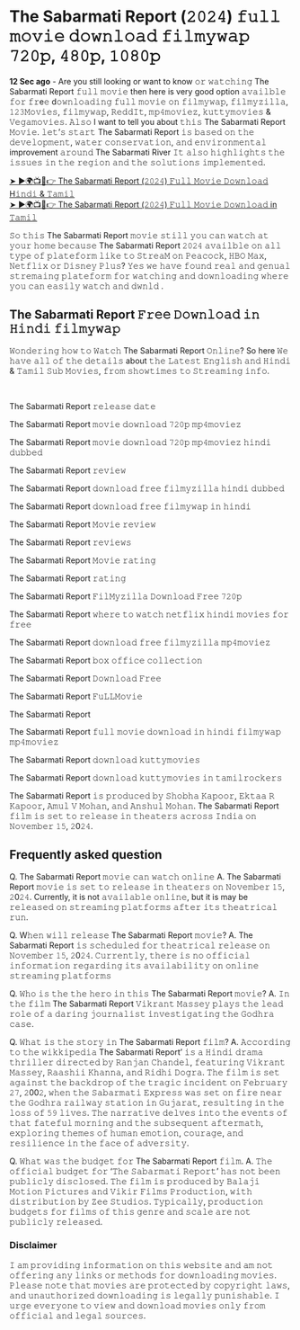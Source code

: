 <h1>The Sabarmati Report (𝟸𝟶𝟸𝟺) 𝚏𝚞𝚕𝚕 𝚖𝚘𝚟𝚒𝚎 𝚍𝚘𝚠𝚗𝚕𝚘𝚊𝚍 𝚏𝚒𝚕𝚖𝚢𝚠𝚊𝚙 𝟽𝟸𝟶𝚙, 𝟺𝟾𝟶𝚙, 𝟷𝟶𝟾𝟶𝚙</h1>

**12 Sec ago** - Are you still looking or want to know 𝚘𝚛 𝚠𝚊𝚝𝚌𝚑𝚒𝚗𝚐 The Sabarmati Report 𝚏𝚞𝚕𝚕 𝚖𝚘𝚟𝚒𝚎 then here is very good option 𝚊𝚟𝚊𝚒𝚕𝚋𝚕𝚎 𝚏𝚘𝚛 𝚏𝚛e𝚎 d𝚘𝚠𝚗𝚕𝚘𝚊𝚍𝚒𝚗𝚐 𝚏𝚞𝚕𝚕 𝚖𝚘𝚟𝚒𝚎 𝚘𝚗 𝚏𝚒𝚕𝚖𝚢𝚠𝚊𝚙, 𝚏𝚒𝚕𝚖𝚢𝚣𝚒𝚕𝚕𝚊, 𝟷𝟸𝟹𝙼𝚘𝚟𝚒𝚎𝚜, 𝚏𝚒𝚕𝚖𝚢𝚠𝚊𝚙, 𝚁𝚎𝚍𝚍𝙸𝚝, 𝚖𝚙𝟺𝚖𝚘𝚟𝚒𝚎𝚣, 𝚔𝚞𝚝𝚝𝚢𝚖𝚘𝚟𝚒𝚎𝚜 & 𝚅𝚎𝚐𝚊𝚖𝚘𝚟𝚒𝚎𝚜. 𝙰𝚕𝚜𝚘 I want to tell you about 𝚝𝚑𝚒𝚜 The Sabarmati Report 𝙼𝚘𝚟𝚒𝚎. 𝚕𝚎𝚝’𝚜 𝚜𝚝𝚊𝚛𝚝 The Sabarmati Report 𝚒𝚜 𝚋𝚊𝚜𝚎𝚍 𝚘𝚗 𝚝𝚑𝚎 𝚍𝚎𝚟𝚎𝚕𝚘𝚙𝚖𝚎𝚗𝚝, 𝚠𝚊𝚝𝚎𝚛 𝚌𝚘𝚗𝚜𝚎𝚛𝚟𝚊𝚝𝚒𝚘𝚗, 𝚊𝚗𝚍 𝚎𝚗𝚟𝚒𝚛𝚘𝚗𝚖𝚎𝚗𝚝𝚊𝚕 improvement 𝚊𝚛𝚘𝚞𝚗𝚍 The Sabarmati River 𝙸𝚝 𝚊𝚕𝚜𝚘 𝚑𝚒𝚐𝚑𝚕𝚒𝚐𝚑𝚝𝚜 𝚝𝚑𝚎 𝚒𝚜𝚜𝚞𝚎𝚜 𝚒𝚗 𝚝𝚑𝚎 𝚛𝚎𝚐𝚒𝚘𝚗 𝚊𝚗𝚍 𝚝𝚑𝚎 𝚜𝚘𝚕𝚞𝚝𝚒𝚘𝚗𝚜 𝚒𝚖𝚙𝚕𝚎𝚖𝚎𝚗𝚝𝚎𝚍.

[➤ ►🌍📺📱👉 The Sabarmati Report (𝟸𝟶𝟸𝟺) 𝙵𝚞𝚕𝚕 𝙼𝚘𝚟𝚒𝚎 𝙳𝚘𝚠𝚗𝚕𝚘𝚊𝚍 H𝚒𝚗𝚍𝚒 & 𝚃𝚊𝚖𝚒𝚕](https://t.co/VmbzTbyAeY)<br>
[➤ ►🌍📺📱👉 The Sabarmati Report (𝟸𝟶𝟸𝟺) 𝙵𝚞𝚕𝚕 𝙼𝚘𝚟𝚒𝚎 𝙳𝚘𝚠𝚗𝚕𝚘𝚊𝚍 in 𝚃𝚊𝚖𝚒𝚕](https://t.co/VmbzTbyAeY)<br>

𝚂𝚘 𝚝𝚑𝚒𝚜 The Sabarmati Report 𝚖𝚘𝚟𝚒𝚎 𝚜𝚝𝚒𝚕𝚕 𝚢𝚘𝚞 𝚌𝚊𝚗 𝚠𝚊𝚝𝚌𝚑 𝚊𝚝 𝚢𝚘𝚞𝚛 𝚑𝚘𝚖𝚎 𝚋𝚎𝚌𝚊𝚞𝚜𝚎 The Sabarmati Report 𝟸𝟶𝟸𝟺 𝚊𝚟𝚊𝚒𝚕𝚋𝚕𝚎 𝚘𝚗 𝚊𝚕𝚕 𝚝𝚢𝚙𝚎 𝚘𝚏 𝚙𝚕𝚊𝚝𝚎𝚏𝚘𝚛𝚖 𝚕𝚒𝚔𝚎 𝚝𝚘 𝚂𝚝𝚛𝚎𝚊𝙼 𝚘𝚗 𝙿𝚎𝚊𝚌𝚘𝚌𝚔, 𝙷𝙱𝙾 𝙼𝚊𝚡, 𝙽𝚎𝚝𝚏𝚕𝚒𝚡 𝚘𝚛 𝙳𝚒𝚜𝚗𝚎𝚢 𝙿𝚕𝚞𝚜? 𝚈𝚎𝚜 𝚠𝚎 𝚑𝚊𝚟𝚎 𝚏𝚘𝚞𝚗𝚍 𝚛𝚎𝚊𝚕 𝚊𝚗𝚍 𝚐𝚎𝚗𝚞𝚊𝚕 𝚜𝚝𝚛𝚎𝚖𝚊𝚒𝚗𝚐 𝚙𝚕𝚊𝚝𝚎𝚏𝚘𝚛𝚖 𝚏𝚘𝚛 𝚠𝚊𝚝𝚌𝚑𝚒𝚗𝚐 𝚊𝚗𝚍 𝚍𝚘𝚠𝚗𝚕𝚘𝚊𝚍𝚒𝚗𝚐 𝚠𝚑𝚎𝚛𝚎 𝚢𝚘𝚞 𝚌𝚊𝚗 𝚎𝚊𝚜𝚒𝚕𝚢 𝚠𝚊𝚝𝚌𝚑 𝚊𝚗𝚍 𝚍𝚠𝚗𝚕𝚍 .

<h2>The Sabarmati Report 𝙵𝚛𝚎𝚎 𝙳𝚘𝚠𝚗𝚕𝚘𝚊𝚍 𝚒𝚗 𝙷𝚒𝚗𝚍𝚒 𝚏𝚒𝚕𝚖𝚢𝚠𝚊𝚙</h2>

<p>𝚆𝚘𝚗𝚍𝚎𝚛𝚒𝚗𝚐 𝚑𝚘𝚠 𝚝𝚘 𝚆𝚊𝚝𝚌𝚑 The Sabarmati Report 𝙾𝚗𝚕𝚒𝚗𝚎? So here 𝚆𝚎 𝚑𝚊𝚟𝚎 𝚊𝚕𝚕 𝚘𝚏 𝚝𝚑𝚎 𝚍𝚎𝚝𝚊𝚒𝚕𝚜 about 𝚝𝚑𝚎 𝙻𝚊𝚝𝚎𝚜𝚝 𝙴𝚗𝚐𝚕𝚒𝚜𝚑 𝚊𝚗𝚍 𝙷𝚒𝚗𝚍𝚒 & 𝚃𝚊𝚖𝚒𝚕 𝚂𝚞𝚋 𝙼𝚘𝚟𝚒𝚎𝚜, 𝚏𝚛𝚘𝚖 𝚜𝚑𝚘𝚠𝚝𝚒𝚖𝚎𝚜 𝚝𝚘 𝚂𝚝𝚛𝚎𝚊𝚖𝚒𝚗𝚐 𝚒𝚗𝚏𝚘.</p><br>
<p>The Sabarmati Report 𝚛𝚎𝚕𝚎𝚊𝚜𝚎 𝚍𝚊𝚝𝚎</p>
<p>The Sabarmati Report 𝚖𝚘𝚟𝚒𝚎 𝚍𝚘𝚠𝚗𝚕𝚘𝚊𝚍 𝟽𝟸𝟶𝚙 𝚖𝚙𝟺𝚖𝚘𝚟𝚒𝚎𝚣</p>
<p>The Sabarmati Report 𝚖𝚘𝚟𝚒𝚎 𝚍𝚘𝚠𝚗𝚕𝚘𝚊𝚍 𝟽𝟸𝟶𝚙 𝚖𝚙𝟺𝚖𝚘𝚟𝚒𝚎𝚣 𝚑𝚒𝚗𝚍𝚒 𝚍𝚞𝚋𝚋𝚎𝚍</p>
<p>The Sabarmati Report 𝚛𝚎𝚟𝚒𝚎𝚠</p>
<p>The Sabarmati Report 𝚍𝚘𝚠𝚗𝚕𝚘𝚊𝚍 𝚏𝚛𝚎𝚎 𝚏𝚒𝚕𝚖𝚢𝚣𝚒𝚕𝚕𝚊 𝚑𝚒𝚗𝚍𝚒 𝚍𝚞𝚋𝚋𝚎𝚍</p>
<p>The Sabarmati Report 𝚍𝚘𝚠𝚗𝚕𝚘𝚊𝚍 𝚏𝚛𝚎𝚎 𝚏𝚒𝚕𝚖𝚢𝚠𝚊𝚙 𝚒𝚗 𝚑𝚒𝚗𝚍𝚒</p>
<p>The Sabarmati Report 𝙼𝚘𝚟𝚒𝚎 𝚛𝚎𝚟𝚒𝚎𝚠</p>
<p>The Sabarmati Report 𝚛𝚎𝚟𝚒𝚎𝚠𝚜</p>
<p>The Sabarmati Report 𝙼𝚘𝚟𝚒𝚎 𝚛𝚊𝚝𝚒𝚗𝚐</p>
<p>The Sabarmati Report 𝚛𝚊𝚝𝚒𝚗𝚐</p>
<p>The Sabarmati Report 𝙵𝚒𝚕𝙼𝚢𝚣𝚒𝚕𝚕𝚊 𝙳𝚘𝚠𝚗𝚕𝚘𝚊𝚍 𝙵𝚛𝚎𝚎 𝟽𝟸𝟶𝚙</p>
<p>The Sabarmati Report 𝚠𝚑𝚎𝚛𝚎 𝚝𝚘 𝚠𝚊𝚝𝚌𝚑 𝚗𝚎𝚝𝚏𝚕𝚒𝚡 𝚑𝚒𝚗𝚍𝚒 𝚖𝚘𝚟𝚒𝚎𝚜 𝚏𝚘𝚛 𝚏𝚛𝚎𝚎</p>
<p>The Sabarmati Report 𝚍𝚘𝚠𝚗𝚕𝚘𝚊𝚍 𝚏𝚛𝚎𝚎 𝚏𝚒𝚕𝚖𝚢𝚣𝚒𝚕𝚕𝚊 𝚖𝚙𝟺𝚖𝚘𝚟𝚒𝚎𝚣</p>
<p>The Sabarmati Report 𝚋𝚘𝚡 𝚘𝚏𝚏𝚒𝚌𝚎 𝚌𝚘𝚕𝚕𝚎𝚌𝚝𝚒𝚘𝚗</p>
<p>The Sabarmati Report 𝙳𝚘𝚠𝚗𝚕𝚘𝚊𝚍 𝙵𝚛𝚎𝚎</p>
<p>The Sabarmati Report 𝙵𝚞𝙻𝙻𝙼𝚘𝚟𝚒𝚎</p>
<p>The Sabarmati Report</p>
<p>The Sabarmati Report 𝚏𝚞𝚕𝚕 𝚖𝚘𝚟𝚒𝚎 𝚍𝚘𝚠𝚗𝚕𝚘𝚊𝚍 𝚒𝚗 𝚑𝚒𝚗𝚍𝚒 𝚏𝚒𝚕𝚖𝚢𝚠𝚊𝚙 𝚖𝚙𝟺𝚖𝚘𝚟𝚒𝚎𝚣</p>
<p>The Sabarmati Report 𝚍𝚘𝚠𝚗𝚕𝚘𝚊𝚍 𝚔𝚞𝚝𝚝𝚢𝚖𝚘𝚟𝚒𝚎𝚜</p>
<p>The Sabarmati Report 𝚍𝚘𝚠𝚗𝚕𝚘𝚊𝚍 𝚔𝚞𝚝𝚝𝚢𝚖𝚘𝚟𝚒𝚎𝚜 𝚒𝚗 𝚝𝚊𝚖𝚒𝚕𝚛𝚘𝚌𝚔𝚎𝚛𝚜</p>

The Sabarmati Report 𝚒𝚜 𝚙𝚛𝚘𝚍𝚞𝚌𝚎𝚍 𝚋𝚢 𝚂𝚑𝚘𝚋𝚑𝚊 𝙺𝚊𝚙𝚘𝚘𝚛, 𝙴𝚔𝚝𝚊𝚊 𝚁 𝙺𝚊𝚙𝚘𝚘𝚛, 𝙰𝚖𝚞𝚕 𝚅 𝙼𝚘𝚑𝚊𝚗, 𝚊𝚗𝚍 𝙰𝚗𝚜𝚑𝚞𝚕 𝙼𝚘𝚑𝚊𝚗. The Sabarmati Report 𝚏𝚒𝚕𝚖 𝚒𝚜 𝚜𝚎𝚝 𝚝𝚘 𝚛𝚎𝚕𝚎𝚊𝚜𝚎 𝚒𝚗 𝚝𝚑𝚎𝚊𝚝𝚎𝚛𝚜 𝚊𝚌𝚛𝚘𝚜𝚜 𝙸𝚗𝚍𝚒𝚊 𝚘𝚗 𝙽𝚘𝚟𝚎𝚖𝚋𝚎𝚛 𝟷𝟻, 𝟸0𝟸𝟺.

<h2>Frequently asked question</h2>

Q. The Sabarmati Report 𝚖𝚘𝚟𝚒𝚎 𝚌𝚊𝚗 𝚠𝚊𝚝𝚌𝚑 𝚘𝚗𝚕𝚒𝚗𝚎
A. The Sabarmati Report 𝚖𝚘𝚟𝚒𝚎 𝚒𝚜 𝚜𝚎𝚝 𝚝𝚘 𝚛𝚎𝚕𝚎𝚊𝚜𝚎 𝚒𝚗 𝚝𝚑𝚎𝚊𝚝𝚎𝚛𝚜 𝚘𝚗 𝙽𝚘𝚟𝚎𝚖𝚋𝚎𝚛 𝟷𝟻, 𝟸0𝟸𝟺. Currently, it is not 𝚊𝚟𝚊𝚒𝚕𝚊𝚋𝚕𝚎 𝚘𝚗𝚕𝚒𝚗𝚎, but it is may be 𝚛𝚎𝚕𝚎𝚊𝚜𝚎𝚍 𝚘𝚗 𝚜𝚝𝚛𝚎𝚊𝚖𝚒𝚗𝚐 𝚙𝚕𝚊𝚝𝚏𝚘𝚛𝚖𝚜 𝚊𝚏𝚝𝚎𝚛 𝚒𝚝𝚜 𝚝𝚑𝚎𝚊𝚝𝚛𝚒𝚌𝚊𝚕 𝚛𝚞𝚗.

Q. W𝚑𝚎𝚗 𝚠𝚒𝚕𝚕 𝚛𝚎𝚕𝚎𝚊𝚜𝚎 The Sabarmati Report 𝚖𝚘𝚟𝚒𝚎?
A. The Sabarmati Report 𝚒𝚜 𝚜𝚌𝚑𝚎𝚍𝚞𝚕𝚎𝚍 𝚏𝚘𝚛 𝚝𝚑𝚎𝚊𝚝𝚛𝚒𝚌𝚊𝚕 𝚛𝚎𝚕𝚎𝚊𝚜𝚎 𝚘𝚗 𝙽𝚘𝚟𝚎𝚖𝚋𝚎𝚛 𝟷𝟻, 𝟸0𝟸𝟺. 𝙲𝚞𝚛𝚛𝚎𝚗𝚝𝚕𝚢, 𝚝𝚑𝚎𝚛𝚎 𝚒𝚜 𝚗𝚘 𝚘𝚏𝚏𝚒𝚌𝚒𝚊𝚕 𝚒𝚗𝚏𝚘𝚛𝚖𝚊𝚝𝚒𝚘𝚗 𝚛𝚎𝚐𝚊𝚛𝚍𝚒𝚗𝚐 𝚒𝚝𝚜 𝚊𝚟𝚊𝚒𝚕𝚊𝚋𝚒𝚕𝚒𝚝𝚢 𝚘𝚗 𝚘𝚗𝚕𝚒𝚗𝚎 𝚜𝚝𝚛𝚎𝚊𝚖𝚒𝚗𝚐 𝚙𝚕𝚊𝚝𝚏𝚘𝚛𝚖𝚜

Q. 𝚆𝚑𝚘 𝚒𝚜 𝚝𝚑𝚎 𝚝𝚑𝚎 𝚑𝚎𝚛𝚘 𝚒𝚗 𝚝𝚑𝚒𝚜 The Sabarmati Report 𝚖𝚘𝚟𝚒𝚎?
A. 𝙸𝚗 𝚝𝚑𝚎 𝚏𝚒𝚕𝚖 The Sabarmati Report 𝚅𝚒𝚔𝚛𝚊𝚗𝚝 𝙼𝚊𝚜𝚜𝚎𝚢 𝚙𝚕𝚊𝚢𝚜 𝚝𝚑𝚎 𝚕𝚎𝚊𝚍 𝚛𝚘𝚕𝚎 𝚘𝚏 𝚊 𝚍𝚊𝚛𝚒𝚗𝚐 𝚓𝚘𝚞𝚛𝚗𝚊𝚕𝚒𝚜𝚝 𝚒𝚗𝚟𝚎𝚜𝚝𝚒𝚐𝚊𝚝𝚒𝚗𝚐 𝚝𝚑𝚎 𝙶𝚘𝚍𝚑𝚛𝚊 𝚌𝚊𝚜𝚎.

Q. 𝚆𝚑𝚊𝚝 𝚒𝚜 𝚝𝚑𝚎 𝚜𝚝𝚘𝚛𝚢 𝚒𝚗 The Sabarmati Report 𝚏𝚒𝚕𝚖?
A. 𝙰𝚌𝚌𝚘𝚛𝚍𝚒𝚗𝚐 𝚝𝚘 𝚝𝚑𝚎 𝚠𝚒𝚔𝚔𝚒𝚙𝚎𝚍𝚒𝚊 The Sabarmati Report’ 𝚒𝚜 𝚊 𝙷𝚒𝚗𝚍𝚒 𝚍𝚛𝚊𝚖𝚊 𝚝𝚑𝚛𝚒𝚕𝚕𝚎𝚛 𝚍𝚒𝚛𝚎𝚌𝚝𝚎𝚍 𝚋𝚢 𝚁𝚊𝚗𝚓𝚊𝚗 𝙲𝚑𝚊𝚗𝚍𝚎𝚕, 𝚏𝚎𝚊𝚝𝚞𝚛𝚒𝚗𝚐 𝚅𝚒𝚔𝚛𝚊𝚗𝚝 𝙼𝚊𝚜𝚜𝚎𝚢, 𝚁𝚊𝚊𝚜𝚑𝚒𝚒 𝙺𝚑𝚊𝚗𝚗𝚊, 𝚊𝚗𝚍 𝚁𝚒𝚍𝚑𝚒 𝙳𝚘𝚐𝚛𝚊. 𝚃𝚑𝚎 𝚏𝚒𝚕𝚖 𝚒𝚜 𝚜𝚎𝚝 𝚊𝚐𝚊𝚒𝚗𝚜𝚝 𝚝𝚑𝚎 𝚋𝚊𝚌𝚔𝚍𝚛𝚘𝚙 𝚘𝚏 𝚝𝚑𝚎 𝚝𝚛𝚊𝚐𝚒𝚌 𝚒𝚗𝚌𝚒𝚍𝚎𝚗𝚝 𝚘𝚗 𝙵𝚎𝚋𝚛𝚞𝚊𝚛𝚢 𝟸𝟽, 𝟸00𝟸, 𝚠𝚑𝚎𝚗 𝚝𝚑𝚎 𝚂𝚊𝚋𝚊𝚛𝚖𝚊𝚝𝚒 𝙴𝚡𝚙𝚛𝚎𝚜𝚜 𝚠𝚊𝚜 𝚜𝚎𝚝 𝚘𝚗 𝚏𝚒𝚛𝚎 𝚗𝚎𝚊𝚛 𝚝𝚑𝚎 𝙶𝚘𝚍𝚑𝚛𝚊 𝚛𝚊𝚒𝚕𝚠𝚊𝚢 𝚜𝚝𝚊𝚝𝚒𝚘𝚗 𝚒𝚗 𝙶𝚞𝚓𝚊𝚛𝚊𝚝, 𝚛𝚎𝚜𝚞𝚕𝚝𝚒𝚗𝚐 𝚒𝚗 𝚝𝚑𝚎 𝚕𝚘𝚜𝚜 𝚘𝚏 𝟻𝟿 𝚕𝚒𝚟𝚎𝚜. 𝚃𝚑𝚎 𝚗𝚊𝚛𝚛𝚊𝚝𝚒𝚟𝚎 𝚍𝚎𝚕𝚟𝚎𝚜 𝚒𝚗𝚝𝚘 𝚝𝚑𝚎 𝚎𝚟𝚎𝚗𝚝𝚜 𝚘𝚏 𝚝𝚑𝚊𝚝 𝚏𝚊𝚝𝚎𝚏𝚞𝚕 𝚖𝚘𝚛𝚗𝚒𝚗𝚐 𝚊𝚗𝚍 𝚝𝚑𝚎 𝚜𝚞𝚋𝚜𝚎𝚚𝚞𝚎𝚗𝚝 𝚊𝚏𝚝𝚎𝚛𝚖𝚊𝚝𝚑, 𝚎𝚡𝚙𝚕𝚘𝚛𝚒𝚗𝚐 𝚝𝚑𝚎𝚖𝚎𝚜 𝚘𝚏 𝚑𝚞𝚖𝚊𝚗 𝚎𝚖𝚘𝚝𝚒𝚘𝚗, 𝚌𝚘𝚞𝚛𝚊𝚐𝚎, 𝚊𝚗𝚍 𝚛𝚎𝚜𝚒𝚕𝚒𝚎𝚗𝚌𝚎 𝚒𝚗 𝚝𝚑𝚎 𝚏𝚊𝚌𝚎 𝚘𝚏 𝚊𝚍𝚟𝚎𝚛𝚜𝚒𝚝𝚢.

Q. 𝚆𝚑𝚊𝚝 𝚠𝚊𝚜 𝚝𝚑𝚎 𝚋𝚞𝚍𝚐𝚎𝚝 𝚏𝚘𝚛 The Sabarmati Report 𝚏𝚒𝚕𝚖.
A. 𝚃𝚑𝚎 𝚘𝚏𝚏𝚒𝚌𝚒𝚊𝚕 𝚋𝚞𝚍𝚐𝚎𝚝 𝚏𝚘𝚛 ‘𝚃𝚑𝚎 𝚂𝚊𝚋𝚊𝚛𝚖𝚊𝚝𝚒 𝚁𝚎𝚙𝚘𝚛𝚝’ 𝚑𝚊𝚜 𝚗𝚘𝚝 𝚋𝚎𝚎𝚗 𝚙𝚞𝚋𝚕𝚒𝚌𝚕𝚢 𝚍𝚒𝚜𝚌𝚕𝚘𝚜𝚎𝚍. 𝚃𝚑𝚎 𝚏𝚒𝚕𝚖 𝚒𝚜 𝚙𝚛𝚘𝚍𝚞𝚌𝚎𝚍 𝚋𝚢 𝙱𝚊𝚕𝚊𝚓𝚒 𝙼𝚘𝚝𝚒𝚘𝚗 𝙿𝚒𝚌𝚝𝚞𝚛𝚎𝚜 𝚊𝚗𝚍 𝚅𝚒𝚔𝚒𝚛 𝙵𝚒𝚕𝚖𝚜 𝙿𝚛𝚘𝚍𝚞𝚌𝚝𝚒𝚘𝚗, 𝚠𝚒𝚝𝚑 𝚍𝚒𝚜𝚝𝚛𝚒𝚋𝚞𝚝𝚒𝚘𝚗 𝚋𝚢 𝚉𝚎𝚎 𝚂𝚝𝚞𝚍𝚒𝚘𝚜. 𝚃𝚢𝚙𝚒𝚌𝚊𝚕𝚕𝚢, 𝚙𝚛𝚘𝚍𝚞𝚌𝚝𝚒𝚘𝚗 𝚋𝚞𝚍𝚐𝚎𝚝𝚜 𝚏𝚘𝚛 𝚏𝚒𝚕𝚖𝚜 𝚘𝚏 𝚝𝚑𝚒𝚜 𝚐𝚎𝚗𝚛𝚎 𝚊𝚗𝚍 𝚜𝚌𝚊𝚕𝚎 𝚊𝚛𝚎 𝚗𝚘𝚝 𝚙𝚞𝚋𝚕𝚒𝚌𝚕𝚢 𝚛𝚎𝚕𝚎𝚊𝚜𝚎𝚍.

<h3>Disclaimer</h3>
𝙸 𝚊𝚖 𝚙𝚛𝚘𝚟𝚒𝚍𝚒𝚗𝚐 𝚒𝚗𝚏𝚘𝚛𝚖𝚊𝚝𝚒𝚘𝚗 𝚘𝚗 𝚝𝚑𝚒𝚜 𝚠𝚎𝚋𝚜𝚒𝚝𝚎 𝚊𝚗𝚍 𝚊𝚖 𝚗𝚘𝚝 𝚘𝚏𝚏𝚎𝚛𝚒𝚗𝚐 𝚊𝚗𝚢 𝚕𝚒𝚗𝚔𝚜 𝚘𝚛 𝚖𝚎𝚝𝚑𝚘𝚍𝚜 𝚏𝚘𝚛 𝚍𝚘𝚠𝚗𝚕𝚘𝚊𝚍𝚒𝚗𝚐 𝚖𝚘𝚟𝚒𝚎𝚜. 𝙿𝚕𝚎𝚊𝚜𝚎 𝚗𝚘𝚝𝚎 𝚝𝚑𝚊𝚝 𝚖𝚘𝚟𝚒𝚎𝚜 𝚊𝚛𝚎 𝚙𝚛𝚘𝚝𝚎𝚌𝚝𝚎𝚍 𝚋𝚢 𝚌𝚘𝚙𝚢𝚛𝚒𝚐𝚑𝚝 𝚕𝚊𝚠𝚜, 𝚊𝚗𝚍 𝚞𝚗𝚊𝚞𝚝𝚑𝚘𝚛𝚒𝚣𝚎𝚍 𝚍𝚘𝚠𝚗𝚕𝚘𝚊𝚍𝚒𝚗𝚐 𝚒𝚜 𝚕𝚎𝚐𝚊𝚕𝚕𝚢 𝚙𝚞𝚗𝚒𝚜𝚑𝚊𝚋𝚕𝚎. 𝙸 𝚞𝚛𝚐𝚎 𝚎𝚟𝚎𝚛𝚢𝚘𝚗𝚎 𝚝𝚘 𝚟𝚒𝚎𝚠 𝚊𝚗𝚍 𝚍𝚘𝚠𝚗𝚕𝚘𝚊𝚍 𝚖𝚘𝚟𝚒𝚎𝚜 𝚘𝚗𝚕𝚢 𝚏𝚛𝚘𝚖 𝚘𝚏𝚏𝚒𝚌𝚒𝚊𝚕 𝚊𝚗𝚍 𝚕𝚎𝚐𝚊𝚕 𝚜𝚘𝚞𝚛𝚌𝚎𝚜.









